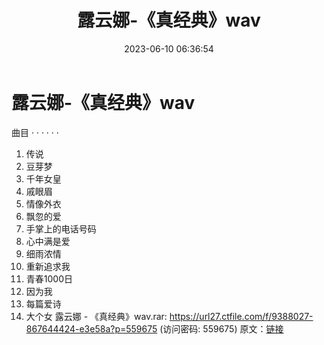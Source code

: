 ﻿---
title: 露云娜-《真经典》wav
date: 2023-06-10 06:36:54
categories: WAV车载音乐、镜像
tags: 华语中文
---
# 露云娜-《真经典》wav

曲目
· · · · · ·
1. 传说
2. 豆芽梦
3. 千年女皇
4. 戚眼眉
5. 情像外衣
6. 飘忽的爱
7. 手掌上的电话号码
9. 心中满是爱
10. 细雨浓情
11. 重新追求我
12. 青春1000日
13. 因为我
14. 每篇爱诗
15. 大个女
露云娜 - 《真经典》wav.rar: https://url27.ctfile.com/f/9388027-867644424-e3e58a?p=559675
(访问密码: 559675)
原文：[链接](https://blog.sina.com.cn/s/blog_1647c7e760103129v.html)